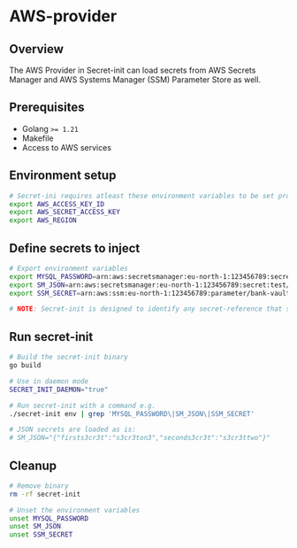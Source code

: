 # AWS-provider

## Overview

The AWS Provider in Secret-init can load secrets from AWS Secrets Manager and AWS Systems Manager (SSM) Parameter Store as well.

## Prerequisites

- Golang `>= 1.21`
- Makefile
- Access to AWS services

## Environment setup

```bash
# Secret-ini requires atleast these environment variables to be set properly
export AWS_ACCESS_KEY_ID
export AWS_SECRET_ACCESS_KEY
export AWS_REGION
```

## Define secrets to inject

```bash
# Export environment variables
export MYSQL_PASSWORD=arn:aws:secretsmanager:eu-north-1:123456789:secret:secret/test/mysql-ASD123
export SM_JSON=arn:aws:secretsmanager:eu-north-1:123456789:secret:test/secret/JSON-ASD123
export SSM_SECRET=arn:aws:ssm:eu-north-1:123456789:parameter/bank-vaults/test

# NOTE: Secret-init is designed to identify any secret-reference that starts with "arn:aws:secretsmanager:" or "arn:aws:ssm:"
```

## Run secret-init

```bash
# Build the secret-init binary
go build

# Use in daemon mode
SECRET_INIT_DAEMON="true"

# Run secret-init with a command e.g.
./secret-init env | grep 'MYSQL_PASSWORD\|SM_JSON\|SSM_SECRET'

# JSON secrets are loaded as is:
# SM_JSON="{"firsts3cr3t":"s3cr3ton3","seconds3cr3t":"s3cr3ttwo"}"
```

## Cleanup

```bash
# Remove binary
rm -rf secret-init

# Unset the environment variables
unset MYSQL_PASSWORD
unset SM_JSON
unset SSM_SECRET
```
